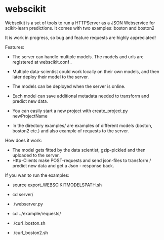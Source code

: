 # webscikit
Webscikit is a set of tools to run a HTTPServer as a JSON Webservice for scikit-learn predictions. It comes with two examples: boston and boston2

It is work in progress, so bug and feature requests are highly appreciated!

Features:

  * The server can handle multiple models. The models and urls are registered at webscikit.conf .

  * Multiple data-scientist could work locally on their own models, and then later deploy their model to the server.
  
  * The models can be deployed when the server is online.
  
  * Each model can save additional metadata needed to transform and predict new data.
  
  * You can easily start a new project with create_project.py newProjectName
  
  * In the directory examples/ are examples of different models (boston, boston2 etc.) and also example of requests to the server.

How does it work:
  * The model gets fitted by the data scientist, gzip-pickled and then uploaded to the server.
  * Http-Clients make POST-requests and send json-files to transform / predict new data and get a Json - response back.


If you wan to run the examples:

  * source export_WEBSCIKITMODELSPATH.sh

  * cd server/

  * ./webserver.py
 
  * cd ../example/requests/

  * ./curl_boston.sh

  * ./curl_boston2.sh


